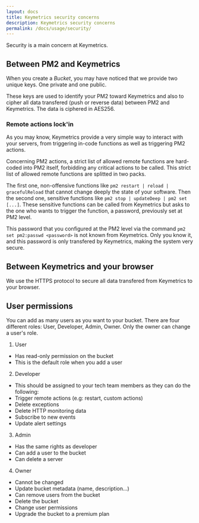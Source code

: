 ```yaml
---
layout: docs
title: Keymetrics security concerns
description: Keymetrics security concerns
permalink: /docs/usage/security/
---
```


Security is a main concern at Keymetrics.

## Between PM2 and Keymetrics

When you create a *Bucket*, you may have noticed that we provide two unique keys. One private and one public.

These keys are used to identify your PM2 toward Keymetrics and also to cipher all data transfered (push or reverse data) between PM2 and Keymetrics. The data is ciphered in AES256.

### Remote actions lock'in

As you may know, Keymetrics provide a very simple way to interact with your servers, from triggering in-code functions as well as triggering PM2 actions.

Concerning PM2 actions, a strict list of allowed remote functions are hard-coded into PM2 itself, forbidding any critical actions to be called. This strict list of allowed remote functions are splitted in two packs.

The first one, non-offensive functions like `pm2 restart | reload | gracefulReload` that cannot change deeply the state of your software. Then the second one, sensitive functions like `pm2 stop | updateDeep | pm2 set [...]`. These sensitive functions can be called from Keymetrics but asks to the one who wants to trigger the function, a password, previously set at PM2 level.

This password that you configured at the PM2 level via the command `pm2 set pm2:passwd <password>` is not known from Keymetrics. Only you know it, and this password is only transfered by Keymetrics, making the system very secure.

## Between Keymetrics and your browser

We use the HTTPS protocol to secure all data transfered from Keymetrics to your browser.

## User permissions

You can add as many users as you want to your bucket. There are four different roles: User, Developer, Admin, Owner.
Only the owner can change a user's role.

1. User
  * Has read-only permission on the bucket
  * This is the default role when you add a user

2. Developer
  * This should be assigned to your tech team members as they can do the following:
  * Trigger remote actions (e.g: restart, custom actions)
  * Delete exceptions
  * Delete HTTP monitoring data
  * Subscribe to new events
  * Update alert settings

3. Admin
  * Has the same rights as developer
  * Can add a user to the bucket
  * Can delete a server

4. Owner
  * Cannot be changed
  * Update bucket metadata (name, description...)
  * Can remove users from the bucket
  * Delete the bucket
  * Change user permissions
  * Upgrade the bucket to a premium plan
